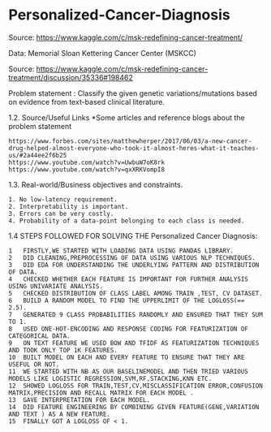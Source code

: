 # Personalized-Cancer-Diagnosis

Source: https://www.kaggle.com/c/msk-redefining-cancer-treatment/

Data: Memorial Sloan Kettering Cancer Center (MSKCC)

Source: https://www.kaggle.com/c/msk-redefining-cancer-treatment/discussion/35336#198462

Problem statement :
    Classify the given genetic variations/mutations based on evidence from text-based clinical literature.

1.2. Source/Useful Links
    *Some articles and reference blogs about the problem statement

    https://www.forbes.com/sites/matthewherper/2017/06/03/a-new-cancer-drug-helped-almost-everyone-who-took-it-almost-heres-what-it-teaches-us/#2a44ee2f6b25
    https://www.youtube.com/watch?v=UwbuW7oK8rk
    https://www.youtube.com/watch?v=qxXRKVompI8

1.3. Real-world/Business objectives and constraints.

    1. No low-latency requirement.
    2. Interpretability is important.
    3. Errors can be very costly.
    4. Probability of a data-point belonging to each class is needed.


1.4 STEPS FOLLOWED FOR SOLVING THE Personalized Cancer Diagnosis:

    1   FIRSTLY,WE STARTED WITH LOADING DATA USING PANDAS LIBRARY.
    2   DID CLEANING,PREPROCESSING OF DATA USING VARIOUS NLP TECHNIQUES.
    3   DID EDA FOR UNDERSTANDING THE UNDERLYING PATTERN AND DISTRIBUTION OF DATA.
    4   CHECKED WHETHER EACH FEATURE IS IMPORTANT FOR FURTHER ANALYSIS USING UNIVARIATE ANALYSIS.
    5   CHECKED DISTRIBUTION OF CLASS LABEL AMONG TRAIN ,TEST, CV DATASET.
    6   BUILD A RANDOM MODEL TO FIND THE UPPERLIMIT OF THE LOGLOSS(== 2.5).
    7   GENERATED 9 CLASS PROBABILITIES RANDOMLY AND ENSURED THAT THEY SUM TO 1.
    8   USED ONE-HOT-ENCODING AND RESPONSE CODING FOR FEATURIZATION OF CATEGORICAL DATA.
    9   ON TEXT FEATURE WE USED BOW AND TFIDF AS FEATURIZATION TECHNIQUES AND TOOK ONLY TOP 1K FEATURES.
    10  BUILT MODEL ON EACH AND EVERY FEATURE TO ENSURE THAT THEY ARE USEFUL OR NOT.
    11  WE STARTED WITH NB AS OUR BASELINEMODEL AND THEN TRIED VARIOUS MODELS LIKE LOGISTIC REGRESSION,SVM,RF,STACKING,KNN ETC.
    12  SHOWED LOGLOSS FOR TRAIN,TEST,CV,MISCLASSIFICATION ERROR,CONFUSION MATRIX,PRECISION AND RECALL MATRIX FOR EACH MODEL .
    13  GAVE INTERPRETATION FOR EACH MODEL.
    14  DID FEATURE ENGINEERING BY COMBINING GIVEN FEATURE(GENE,VARIATION AND TEXT ) AS A NEW FEATURE.
    15  FINALLY GOT A LOGLOSS OF < 1.
